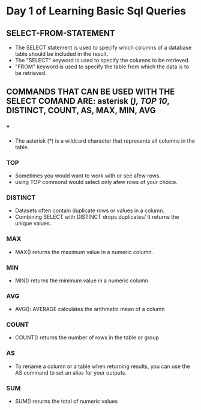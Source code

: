 # Day 1 of Learning Basic Sql Queries

## SELECT-FROM-STATEMENT
- The SELECT statement is used to specify which columns of a database table should be included in the result.
- The "SELECT" keyword is used to specify the columns to be retrieved.
- "FROM" keyword is used to specify the table from which the data is to be retrieved.

## COMMANDS THAT CAN BE USED WITH THE SELECT COMAND ARE: asterisk (*), TOP 10*, DISTINCT, COUNT, AS, MAX, MIN, AVG 

### *
- The asterisk (*) is a wildcard character that represents all columns in the table.

### TOP
- Sometimes you would want to work with or see afew rows.
- using TOP commond would select only afew rows of your choice.
  
### DISTINCT
- Datasets often contain duplicate rows or values in a column.
- Combining SELECT with DISTINCT drops duplicates/ It returns the unique values.

### MAX  
- MAX() returns the maximum value in a numeric column.
  
### MIN
- MIN() returns the minimum value in a numeric column
  
### AVG
- AVG(): AVERAGE calculates the arithmetic mean of a column

### COUNT  
- COUNT() returns the number of rows in the table or group

### AS
- To rename a column or a table when returning results, you can use the AS command to set an alias for your outputs.
  
### SUM
- SUM() returns the total of numeric values






























